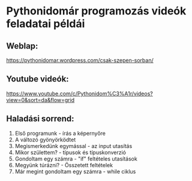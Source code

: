 # Pythonidomár programozás videók feladatai példái
## Weblap:
https://pythonidomar.wordpress.com/csak-szepen-sorban/

## Youtube videók:
https://www.youtube.com/c/Pythonidom%C3%A1r/videos?view=0&sort=da&flow=grid

## Haladási sorrend:

1. Első programunk - írás a képernyőre
2. A változó gyönyörködtet
3. Megismerkedünk egymással - az input utasítás
4. Mikor születtem? - típusok és típuskonverzió
5. Gondoltam egy számra - "if" feltételes utasítások
6. Megyünk túrázni? - Összetett feltételek
7. Már megint gondoltam egy számra - while ciklus
